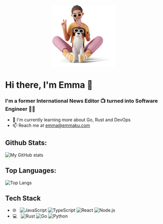 <div id="header" align="center">
  <img src="./img/me.png" width="40%"/>
</div>

# Hi there, I'm Emma 👋

### I'm a former International News Editor 📺 turned into Software Engineer 👩‍💻

- 🌱 I'm currently learning more about Go, Rust and DevOps
- 📫 Reach me at emma@emmaku.com

## Github Stats:

![My GitHub stats](https://github-readme-stats.vercel.app/api?username=emmakuen&hide=stars,prs,issues,contribs&count_private=true&show_icons=true&theme=tokyonight)

## Top Languages:

![Top Langs](https://github-readme-stats.vercel.app/api/top-langs/?username=emmakuen&count_private=true&show_icons=true&theme=tokyonight&layout=compact)

## Tech Stack

- 🌐 &nbsp;
  ![JavaScript](https://img.shields.io/badge/-JavaScript-333333?style=flat&logo=javascript)
  ![TypeScript](https://img.shields.io/badge/-TypeScript-333333?style=flat&logo=typescript)
  ![React](https://img.shields.io/badge/-React-333333?style=flat&logo=react)
  ![Node.js](https://img.shields.io/badge/-Node.js-333333?style=flat&logo=node.js)
- 💻 &nbsp; 
  ![Rust](https://img.shields.io/badge/-Rust-333333?style=flat&logo=rust)
  ![Go](https://img.shields.io/badge/-Go-333333?style=flat&logo=go)
  ![Python](https://img.shields.io/badge/-Python-333333?style=flat&logo=python)
